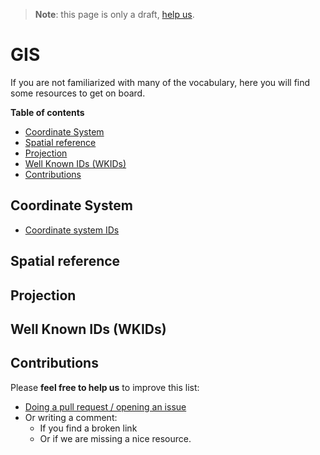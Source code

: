 > **Note**: this page is only a draft, [help us](#contributions).

# GIS
If you are not familiarized with many of the vocabulary, here you will find some
resources to get on board.

<!-- START doctoc generated TOC please keep comment here to allow auto update -->
<!-- DON'T EDIT THIS SECTION, INSTEAD RE-RUN doctoc TO UPDATE -->
**Table of contents**

- [Coordinate System](#coordinate-system)
- [Spatial reference](#spatial-reference)
- [Projection](#projection)
- [Well Known IDs (WKIDs)](#well-known-ids-wkids)
- [Contributions](#contributions)

<!-- END doctoc generated TOC please keep comment here to allow auto update -->

## Coordinate System
* [Coordinate system IDs](https://developers.arcgis.com/javascript/3/jshelp/ref_coordsystems.html)

## Spatial reference

## Projection

## Well Known IDs (WKIDs)

## Contributions
Please **feel free to help us** to improve this list:

* [Doing a pull request / opening an issue](https://github.com/hhkaos/awesome-arcgis#contributions)
* Or writing a comment:
  * If you find a broken link
  * Or if we are missing a nice resource.
